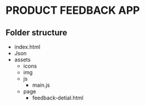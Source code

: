 # PRODUCT FEEDBACK APP

## Folder structure
- index.html
- Json
- assets
    - icons
    - img
    - js
        - main.js
    - page
        - feedback-detial.html
      
